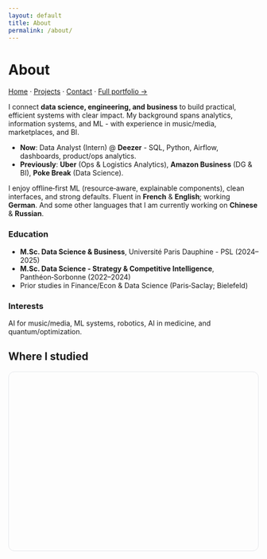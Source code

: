 ```yaml
---
layout: default
title: About
permalink: /about/
---
```

# About

[Home](/) · [Projects](/projects/) · [Contact](/contact/) · [Full portfolio →](https://sites.google.com/view/philippeguerrier/home)

I connect **data science, engineering, and business** to build practical, efficient systems with clear impact. My background spans analytics, information systems, and ML - with experience in music/media, marketplaces, and BI.

- **Now**: Data Analyst (Intern) @ **Deezer** - SQL, Python, Airflow, dashboards, product/ops analytics.  
- **Previously**: **Uber** (Ops & Logistics Analytics), **Amazon Business** (DG & BI), **Poke Break** (Data Science).

I enjoy offline‑first ML (resource‑aware, explainable components), clean interfaces, and strong defaults. Fluent in **French** & **English**; working **German**. And some other languages that I am currently working on **Chinese** & **Russian**.

### Education
- **M.Sc. Data Science & Business**, Université Paris Dauphine - PSL (2024–2025)
- **M.Sc. Data Science - Strategy & Competitive Intelligence**, Panthéon‑Sorbonne (2022–2024)
- Prior studies in Finance/Econ & Data Science (Paris‑Saclay; Bielefeld)

### Interests
AI for music/media, ML systems, robotics, AI in medicine, and quantum/optimization.



## Where I studied

<div id="eduMap" class="leaflet-map" aria-label="Study locations map"></div>

<style>
  /* map container (responsive, no grey bars) */
  #eduMap.leaflet-map{
    height: 360px;
    border:1px solid var(--border, #e5e7eb);
    border-radius:12px;
    margin:16px 0;
  }
  /* dark mode background behind tiles */
  html[data-theme="dark"] .leaflet-container { background:#0b1220; }
</style>

<script>
(function(){
  const mountId = 'eduMap';

  function init(){
    const el = document.getElementById(mountId);
    if (!el || el.dataset.mapInit) return;   // never double-init
    el.dataset.mapInit = '1';

    // Create map (wheel zoom off by default; we enable it on hover below)
    const map = L.map(el, {
      zoomControl: true,
      scrollWheelZoom: false,
      worldCopyJump: true
    });

    // Light / Dark basemaps (Carto)
    const light = L.tileLayer(
      'https://{s}.basemaps.cartocdn.com/light_nolabels/{z}/{x}/{y}{r}.png',
      { attribution: '&copy; OpenStreetMap &copy; CARTO' }
    );
    const dark = L.tileLayer(
      'https://{s}.basemaps.cartocdn.com/dark_nolabels/{z}/{x}/{y}{r}.png',
      { attribution: '&copy; OpenStreetMap &copy; CARTO' }
    );

    function applyTheme(){
      const isDark = document.documentElement.getAttribute('data-theme') === 'dark';
      if (isDark) { if (!map.hasLayer(dark)) { dark.addTo(map); light.remove(); } }
      else        { if (!map.hasLayer(light)) { light.addTo(map); dark.remove(); } }
    }
    applyTheme();
    new MutationObserver(applyTheme).observe(document.documentElement, {
      attributes:true, attributeFilter:['data-theme']
    });

    // Study places (name, lat, lon)
    const places = [
      ['Paris, France',              48.8566,   2.3522],
      ['West Palm Beach, Florida',   26.7153, -80.0534],
      ['Bielefeld, Germany',         52.0302,   8.5325],
      ['Miami, Florida',             25.7617, -80.1918],
      ['Saclay, France',             48.7322,   2.1697],
      ['Versailles, France',         48.8049,   2.1204]
    ];

    const bounds = [];
    places.forEach(([label, lat, lng]) => {
      L.marker([lat, lng], { title: label })
        .addTo(map)
        .bindPopup('<strong>' + label + '</strong><br/>Study location')
        .bindTooltip(label, { direction:'top', opacity:0.9, permanent:false });
      bounds.push([lat,lng]);
    });

    // Fit to markers + fix for initial grey bars
    map.fitBounds(bounds, { padding:[24,24] });
    setTimeout(() => map.invalidateSize(), 200);

    // Wheel zoom only when hovered (nice UX)
    el.addEventListener('mouseenter', () => map.scrollWheelZoom.enable());
    el.addEventListener('mouseleave', () => map.scrollWheelZoom.disable());
  }

  // Load Leaflet once (CSS + JS) then init
  function loadLeaflet(){
    if (window.L) return init();
    const cssId = 'leaflet-css';
    if (!document.getElementById(cssId)) {
      const link = document.createElement('link');
      link.id = cssId; link.rel = 'stylesheet';
      link.href = 'https://unpkg.com/leaflet@1.9.4/dist/leaflet.css';
      document.head.appendChild(link);
    }
    const s = document.createElement('script');
    s.src = 'https://unpkg.com/leaflet@1.9.4/dist/leaflet.js';
    s.onload = init;
    document.head.appendChild(s);
  }

  // Wait for the container to exist
  if (document.readyState === 'loading')
    document.addEventListener('DOMContentLoaded', loadLeaflet);
  else
    loadLeaflet();
})();
</script>




